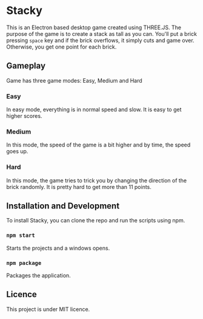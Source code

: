 # Stacky

This is an Electron based desktop game created using THREE.JS. The purpose of the game is to create a stack as tall as you can. You'll put a brick pressing `space` key and if the brick overflows, it simply cuts and game over. Otherwise, you get one point for each brick.

## Gameplay
Game has three game modes: Easy, Medium and Hard

### Easy
In easy mode, everything is in normal speed and slow. It is easy to get higher scores.

### Medium
In this mode, the speed of the game is a bit higher and by time, the speed goes up.

### Hard
In this mode, the game tries to trick you by changing the direction of the brick randomly. It is pretty hard to get more than 11 points.

## Installation and Development
To install Stacky, you can clone the repo and run the scripts using npm. 

### ```npm start```
Starts the projects and a windows opens.

### ```npm package```
Packages the application.

## Licence
This project is under MIT licence.
